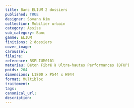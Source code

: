 ```yaml
---
title: Banc ELIUM 2 dossiers
published: TRUE
designer: Sovann Kim
collection: Mobilier urbain
category: Assise
sub_category: Banc
gamme: ELIUM
finitions: 2 dossiers
cover_image: 
caroussel: 
filaire: 
reference: BSELIUM0101
materiau: Béton Fibré à Ultra-hautes Performances (BFUP)
poids: 264
dimensions: L1800 x P544 x H944
format: Multibloc
traitement: 
tags: 
canonical_url: 
description: 
---
```

